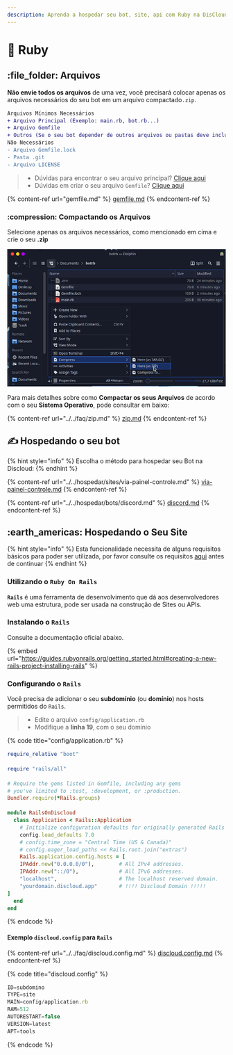 ```yaml
---
description: Aprenda a hospedar seu bot, site, api com Ruby na DisCloud!
---
```


# 💎 Ruby

## :file\_folder: Arquivos

**Não envie todos os arquivos** de uma vez, você precisará colocar apenas os arquivos necessários do seu bot em um arquivo compactado`.zip`.&#x20;

```diff
Arquivos Mínimos Necessários
+ Arquivo Principal (Exemplo: main.rb, bot.rb...)
+ Arquivo Gemfile
+ Outros (Se o seu bot depender de outros arquivos ou pastas deve incluir)
Não Necessários
- Arquivo Gemfile.lock
- Pasta .git
- Arquivo LICENSE
```

> * Dúvidas para encontrar o seu arquivo principal? [Clique aqui](../../faq/arquivo-principal.md#arquivos-principais-gerais)
> * Dúvidas em criar o seu  arquivo `Gemfile`? [Clique aqui](gemfile.md)

{% content-ref url="gemfile.md" %}
[gemfile.md](gemfile.md)
{% endcontent-ref %}

### :compression: Compactando os Arquivos

Selecione apenas os arquivos necessários, como mencionado em cima e crie o seu **.zip**

![](../../../.gitbook/assets/ruby-zip.png)

Para mais detalhes sobre como **Compactar os seus Arquivos** de acordo com o seu **Sistema Operativo**, pode consultar em baixo:

{% content-ref url="../../faq/zip.md" %}
[zip.md](../../faq/zip.md)
{% endcontent-ref %}

## ✍ Hospedando o seu bot

{% hint style="info" %}
Escolha o método para hospedar seu Bot na Discloud:
{% endhint %}

{% content-ref url="../../hospedar/sites/via-painel-controle.md" %}
[via-painel-controle.md](../../hospedar/sites/via-painel-controle.md)
{% endcontent-ref %}

{% content-ref url="../../hospedar/bots/discord.md" %}
[discord.md](../../hospedar/bots/discord.md)
{% endcontent-ref %}

## :earth\_americas: Hospedando o Seu Site

{% hint style="info" %}
Esta funcionalidade necessita de alguns requisitos básicos para poder ser utilizada, por favor consulte os requisitos [aqui](../../hospedar/sites/#requisitos) antes de continuar
{% endhint %}

### Utilizando o `Ruby On Rails`

**`Rails`** é uma ferramenta de desenvolvimento que dá aos desenvolvedores web uma estrutura, pode ser usada na construção de Sites ou APIs.

### Instalando o `Rails`

Consulte a documentação oficial abaixo.

{% embed url="https://guides.rubyonrails.org/getting_started.html#creating-a-new-rails-project-installing-rails" %}

### Configurando o `Rails`

Você precisa de adicionar o seu **subdomínio** (ou **domínio**) nos hosts permitidos do `Rails`.

> * Edite o arquivo `config/application.rb`
> * Modifique a **linha 19**, com o seu dominio

{% code title="config/application.rb" %}
```ruby
require_relative "boot"

require "rails/all"

# Require the gems listed in Gemfile, including any gems
# you've limited to :test, :development, or :production.
Bundler.require(*Rails.groups)

module RailsOnDiscloud
  class Application < Rails::Application
    # Initialize configuration defaults for originally generated Rails version.
    config.load_defaults 7.0
    # config.time_zone = "Central Time (US & Canada)"
    # config.eager_load_paths << Rails.root.join("extras")
    Rails.application.config.hosts = [
    IPAddr.new("0.0.0.0/0"),        # All IPv4 addresses.
    IPAddr.new("::/0"),             # All IPv6 addresses.
    "localhost",                    # The localhost reserved domain.
    "yourdomain.discloud.app"       # !!!! Discloud Domain !!!!!
]
  end
end

```
{% endcode %}

#### Exemplo `discloud.config` para `Rails`

{% content-ref url="../../faq/discloud.config.md" %}
[discloud.config.md](../../faq/discloud.config.md)
{% endcontent-ref %}

{% code title="discloud.config" %}
```typescript
ID=subdomino
TYPE=site
MAIN=config/application.rb
RAM=512
AUTORESTART=false
VERSION=latest
APT=tools
```
{% endcode %}
